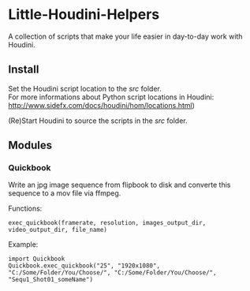 # Little-Houdini-Helpers

A collection of scripts that make your life easier in day-to-day work with Houdini.

## Install

Set the Houdini script location to the *src* folder.   
For more informations about Python script locations in Houdini: http://www.sidefx.com/docs/houdini/hom/locations.html)

(Re)Start Houdini to source the scripts in the *src* folder. 

## Modules

### Quickbook
Write an jpg image sequence from flipbook to disk and converte this sequence to a mov file via ffmpeg.

Functions:  

    exec_quickbook(framerate, resolution, images_output_dir, video_output_dir, file_name)

Example:

    import Quickbook  
    Quickbook.exec_quickbook("25", "1920x1080", "C:/Some/Folder/You/Choose/", "C:/Some/Folder/You/Choose/", "Sequ1_Shot01_someName")
